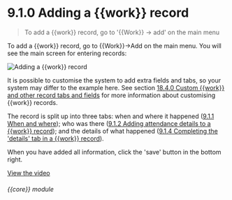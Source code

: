 # 9.1.0    Adding a {{work}} record

> To add a {{work}} record, go to '{{Work}} -> add' on the main menu 

To add a {{work}} record, go to {{Work}}->Add on the main menu. You will see the main screen for entering records:

![Adding a {{work}} record]({{imgpath}}54a.png)

It is possible to customise the system to add extra fields and tabs, so your system may differ to the example here. See section [18.4.0  Custom {{work}} and other record tabs and fields](/help/index/v/{{version}}/p/18.4.0) for more information about customising {{work}} records.

The record is split up into three tabs: when and where it happened ([9.1.1  When and where](/help/index/v/{{version}}/p/9.1.1)); who was there ([9.1.2  Adding attendance details to a {{work}} record](/help/index/v/{{version}}/p/9.1.2)); and the details of what happened ([9.1.4  Completing the 'details' tab in a {{work}} record](/help/index/v/{{version}}/p/9.1.4)).

When you have added all information, click the 'save' button in the bottom right. 

[View the video](/help/video/id/9)
###### {{core}} module

